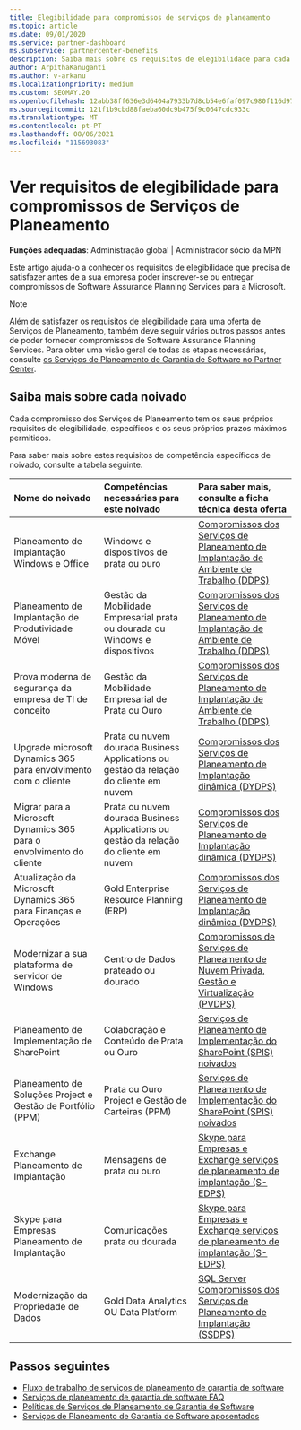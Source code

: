 ```yaml
---
title: Elegibilidade para compromissos de serviços de planeamento
ms.topic: article
ms.date: 09/01/2020
ms.service: partner-dashboard
ms.subservice: partnercenter-benefits
description: Saiba mais sobre os requisitos de elegibilidade para cada compromisso de Software Assurance Planning Services que uma empresa pode querer oferecer aos clientes empresariais.
author: ArpithaKanuganti
ms.author: v-arkanu
ms.localizationpriority: medium
ms.custom: SEOMAY.20
ms.openlocfilehash: 12abb38ff636e3d6404a7933b7d8cb54e6faf097c980f116d979e3e352ec9824
ms.sourcegitcommit: 121f1b9cbd88faeba60dc9b475f9c0647cdc933c
ms.translationtype: MT
ms.contentlocale: pt-PT
ms.lasthandoff: 08/06/2021
ms.locfileid: "115693083"
---
```

# <a name="view-eligibility-requirements-for-planning-services-engagements"></a>Ver requisitos de elegibilidade para compromissos de Serviços de Planeamento

**Funções adequadas**: Administração global | Administrador sócio da MPN

Este artigo ajuda-o a conhecer os requisitos de elegibilidade que precisa de satisfazer antes de a sua empresa poder inscrever-se ou entregar compromissos de Software Assurance Planning Services para a Microsoft.

>[!NOTE]
> Além de satisfazer os requisitos de elegibilidade para uma oferta de Serviços de Planeamento, também deve seguir vários outros passos antes de poder fornecer compromissos de Software Assurance Planning Services. Para obter uma visão geral de todas as etapas necessárias, consulte [os Serviços de Planeamento de Garantia de Software no Partner Center](software-assurance-dps.md).

## <a name="learn-more-about-each-engagement"></a>Saiba mais sobre cada noivado

Cada compromisso dos Serviços de Planeamento tem os seus próprios requisitos de elegibilidade, específicos e os seus próprios prazos máximos permitidos.

Para saber mais sobre estes requisitos de competência específicos de noivado, consulte a tabela seguinte.

| Nome do noivado | Competências necessárias para este noivado | Para saber mais, consulte a ficha técnica desta oferta |
|:--- |:--- |:--- |
| Planeamento de Implantação Windows e Office  | Windows e dispositivos de prata ou ouro  |  [Compromissos dos Serviços de Planeamento de Implantação de Ambiente de Trabalho (DDPS)](https://go.microsoft.com/fwlink/?linkid=2116072)
| Planeamento de Implantação de Produtividade Móvel  | Gestão da Mobilidade Empresarial prata ou dourada ou Windows e dispositivos  | [Compromissos dos Serviços de Planeamento de Implantação de Ambiente de Trabalho (DDPS)](https://go.microsoft.com/fwlink/?linkid=2116072) |  
| Prova moderna de segurança da empresa de TI de conceito |  Gestão da Mobilidade Empresarial de Prata ou Ouro  | [Compromissos dos Serviços de Planeamento de Implantação de Ambiente de Trabalho (DDPS)](https://go.microsoft.com/fwlink/?linkid=2116072) |  
| Upgrade microsoft Dynamics 365 para envolvimento com o cliente  | Prata ou nuvem dourada Business Applications ou gestão da relação do cliente em nuvem  | [Compromissos dos Serviços de Planeamento de Implantação dinâmica (DYDPS)](https://go.microsoft.com/fwlink/?linkid=2116073)
| Migrar para a Microsoft Dynamics 365 para o envolvimento do cliente  | Prata ou nuvem dourada Business Applications ou gestão da relação do cliente em nuvem  | [Compromissos dos Serviços de Planeamento de Implantação dinâmica (DYDPS)](https://go.microsoft.com/fwlink/?linkid=2116073)
| Atualização da Microsoft Dynamics 365 para Finanças e Operações  | Gold Enterprise Resource Planning (ERP)  | [Compromissos dos Serviços de Planeamento de Implantação dinâmica (DYDPS)](https://go.microsoft.com/fwlink/?linkid=2116073)  |
| Modernizar a sua plataforma de servidor de Windows | Centro de Dados prateado ou dourado | [Compromissos de Serviços de Planeamento de Nuvem Privada, Gestão e Virtualização (PVDPS)](https://go.microsoft.com/fwlink/?linkid=2115982) |
| Planeamento de Implementação de SharePoint  | Colaboração e Conteúdo de Prata ou Ouro  | [Serviços de Planeamento de Implementação do SharePoint (SPIS) noivados](https://go.microsoft.com/fwlink/?linkid=2116074)  |
| Planeamento de Soluções Project e Gestão de Portfólio (PPM)  | Prata ou Ouro Project e Gestão de Carteiras (PPM)  | [Serviços de Planeamento de Implementação do SharePoint (SPIS) noivados](https://go.microsoft.com/fwlink/?linkid=2116074)  |
| Exchange Planeamento de Implantação  | Mensagens de prata ou ouro  | [Skype para Empresas e Exchange serviços de planeamento de implantação (S-EDPS)](https://go.microsoft.com/fwlink/?linkid=2116075)  |
Skype para Empresas Planeamento de Implantação  | Comunicações prata ou dourada  | [Skype para Empresas e Exchange serviços de planeamento de implantação (S-EDPS)](https://go.microsoft.com/fwlink/?linkid=2116075)  |
| Modernização da Propriedade de Dados  | Gold Data Analytics OU Data Platform  | [SQL Server Compromissos dos Serviços de Planeamento de Implantação (SSDPS)](https://go.microsoft.com/fwlink/?linkid=2116076)  |

## <a name="next-steps"></a>Passos seguintes

- [Fluxo de trabalho de serviços de planeamento de garantia de software](https://go.microsoft.com/fwlink/?linkid=2115983)
- [Serviços de planeamento de garantia de software FAQ](https://go.microsoft.com/fwlink/?linkid=2116077)
- [Políticas de Serviços de Planeamento de Garantia de Software](https://go.microsoft.com/fwlink/?linkid=2115984)
- [Serviços de Planeamento de Garantia de Software aposentados](https://query.prod.cms.rt.microsoft.com/cms/api/am/binary/RE4sln9)
